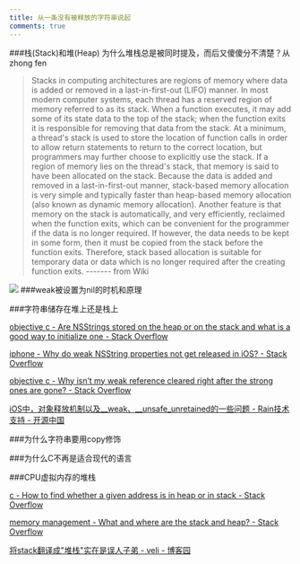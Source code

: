 ```yaml
---
title: 从一条没有被释放的字符串说起
comments: true
---
```


###栈(Stack)和堆(Heap)
为什么堆栈总是被同时提及，而后又傻傻分不清楚？从zhong fen

> Stacks in computing architectures are regions of memory where data is added or removed in a last-in-first-out (LIFO) manner.
In most modern computer systems, each thread has a reserved region of memory referred to as its stack. When a function executes, it may add some of its state data to the top of the stack; when the function exits it is responsible for removing that data from the stack. At a minimum, a thread's stack is used to store the location of function calls in order to allow return statements to return to the correct location, but programmers may further choose to explicitly use the stack. If a region of memory lies on the thread's stack, that memory is said to have been allocated on the stack.
Because the data is added and removed in a last-in-first-out manner, stack-based memory allocation is very simple and typically faster than heap-based memory allocation (also known as dynamic memory allocation). Another feature is that memory on the stack is automatically, and very efficiently, reclaimed when the function exits, which can be convenient for the programmer if the data is no longer required. If however, the data needs to be kept in some form, then it must be copied from the stack before the function exits. Therefore, stack based allocation is suitable for temporary data or data which is no longer required after the creating function exits. ------- from Wiki

![ ]( /assets/_site/img/9c2VH.png )
###weak被设置为nil的时机和原理


###字符串储存在堆上还是栈上


[objective c - Are NSStrings stored on the heap or on the stack and what is a good way to initialize one - Stack Overflow](https://stackoverflow.com/questions/7376261/are-nsstrings-stored-on-the-heap-or-on-the-stack-and-what-is-a-good-way-to-initi)

[iphone - Why do weak NSString properties not get released in iOS? - Stack Overflow](https://stackoverflow.com/questions/11107729/why-do-weak-nsstring-properties-not-get-released-in-ios)

[objective c - Why isn’t my weak reference cleared right after the strong ones are gone? - Stack Overflow](https://stackoverflow.com/questions/15266367/why-isn-t-my-weak-reference-cleared-right-after-the-strong-ones-are-gone)

[iOS中，对象释放机制以及__weak、__unsafe_unretained的一些问题 - Rain技术支持 - 开源中国](https://my.oschina.net/rainwz/blog/1835660)

###为什么字符串要用copy修饰

###为什么C不再是适合现代的语言

###CPU虚拟内存的堆栈

[c - How to find whether a given address is in heap or in stack - Stack Overflow](https://stackoverflow.com/questions/33798216/how-to-find-whether-a-given-address-is-in-heap-or-in-stack)

[memory management - What and where are the stack and heap? - Stack Overflow](https://stackoverflow.com/questions/79923/what-and-where-are-the-stack-and-heap)

[将stack翻译成"堆栈"实在是误人子弟 - veli - 博客园](https://www.cnblogs.com/idorax/p/6277906.html)
